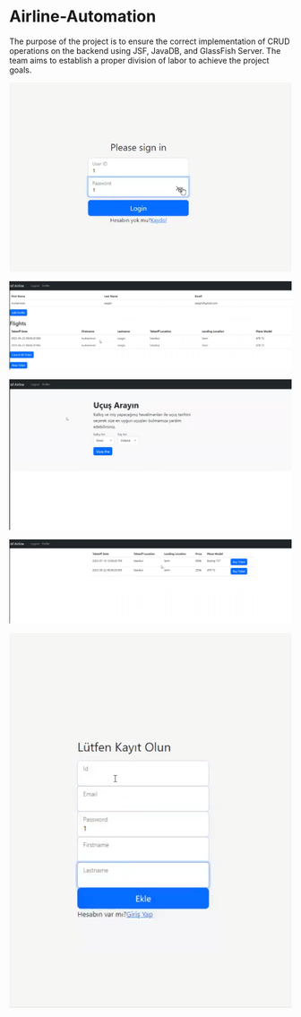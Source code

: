 # Airline-Automation
The purpose of the project is to ensure the correct implementation of CRUD operations on the backend using JSF, JavaDB, and GlassFish Server. 
The team aims to establish a proper division of labor to achieve the project goals.


![](Jsf_Airline/project_screenshots/1.png)

![](Jsf_Airline/project_screenshots/2.png)

![](Jsf_Airline/project_screenshots/3.png)

![](Jsf_Airline/project_screenshots/5.png)

![](Jsf_Airline/project_screenshots/4.png)
